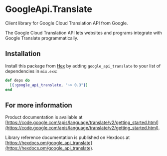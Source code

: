 # GoogleApi.Translate

Client library for Google Cloud Translation API from Google.

The Google Cloud Translation API lets websites and programs integrate with
    Google Translate programmatically.

## Installation

Install this package from [Hex](https://hex.pm) by adding
`google_api_translate` to your list of dependencies in `mix.exs`:

```elixir
def deps do
  [{:google_api_translate, "~> 0.3"}]
end
```

## For more information

Product documentation is available at [https://code.google.com/apis/language/translate/v2/getting_started.html](https://code.google.com/apis/language/translate/v2/getting_started.html).

Library reference documentation is published on Hexdocs at
[https://hexdocs.pm/google_api_translate](https://hexdocs.pm/google_api_translate).
